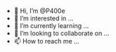 - 👋 Hi, I’m @P400e
- 👀 I’m interested in ...
- 🌱 I’m currently learning ...
- 💞️ I’m looking to collaborate on ...
- 📫 How to reach me ...

<!---
P400e/P400e is a ✨ special ✨ repository because its `README.md` (this file) appears on your GitHub profile.
You can click the Preview link to take a look at your changes.
--->
